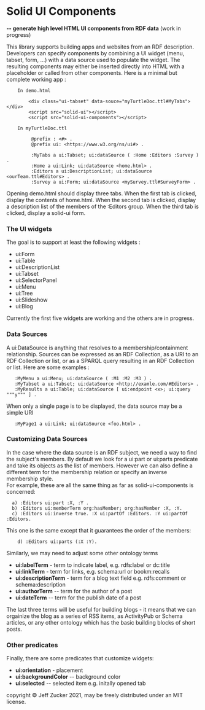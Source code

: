 # Solid UI Components

**-- generate high level HTML UI components from RDF data** (work in progress)

This library supports building apps and websites from an RDF description.
Developers can specify components by combining a UI widget (menu, tabset, form, ...) with a data source used to populate the widget. The resulting components may either be inserted directly into HTML with a placeholder or called from other components.   Here is a minimal but complete working app :
```
    In demo.html  

        <div class="ui-tabset" data-souce="myTurtleDoc.ttl#MyTabs"></div>
        <script src="solid-ui"></script>
        <script src="solid-ui-components"></script>
        
    In myTurtleDoc.ttl

         @prefix : <#> .
         @prefix ui: <https://www.w3.org/ns/ui#> .

         :MyTabs a ui:Tabset; ui:dataSource ( :Home :Editors :Survey ) .
         :Home a ui:Link; ui:dataSource <home.html> .
         :Editors a ui:DescriptionList; ui:dataSource <ourTeam.ttl#Editors> . 
         :Survey a ui:Form; ui:dataSource <mySurvey.ttl#SurveyForm> .
```         
Opening demo.html should display three tabs. When the first tab is clicked,
display the contents of home.html. When the second tab is clicked, display 
a description list of the members of the :Editors group.  When the third tab
is clicked, display a solid-ui form.

### The UI widgets

The goal is to support at least the following widgets :

   * ui:Form
   * ui:Table
   * ui:DescriptionList
   * ui:Tabset
   * ui:SelectorPanel
   * ui:Menu
   * ui:Tree
   * ui:Slideshow
   * ui:Blog

Currently the first five widgets are working and the others are in progress.

### Data Sources

A ui:DataSource is anything that resolves to a membership/containment relationship.  Sources can be expressed as an RDF Collection, as a URI to an RDF Collection or list, or as a SPARQL query resulting in an RDF Collection or list. Here are some examples :

```turtle
   :MyMenu a ui:Menu; ui:dataSource ( :M1 :M2 :M3 ) .
   :MyTabset a ui:Tabset; ui:dataSource <http://examle.com/#Editors> .
   :MyResults a ui:Table; ui:dataSource [ ui:endpoint <x>; ui:query """y""" ] .
```                                  
When only a single page is to be displayed, the data source may be a simple URI
```turtle.
   :MyPage1 a ui:Link; ui:dataSource <foo.html> .
```

### Customizing Data Sources

In the case where the data source is an RDF subject, we need a way to find the subject's members.  By default we look for a ui:part or ui:parts predicate and take its objects as the list of members.  However we can also define a different term for the membership relation or specify an inverse membership style.                                                                               
For example, these are all the same thing as far as solid-ui-components is concerned:
```turtle
  a) :Editors ui:part :X, :Y .
  b) :Editors ui:memberTerm org:hasMember; org:hasMember :X, :Y.
  c) :Editors ui:inverse true. :X ui:partOf :Editors. :Y ui:partOf :Editors.  
```

This one is the same except that it guarantees the order of the members:

```turtle
    d) :Editors ui:parts (:X :Y).
```

Similarly, we may need to adjust some other ontology terms  
  
  * **ui:labelTerm** - term to indicate label, e.g. rdfs:label or dc:title     
  * **ui:linkTerm** - term for links, e.g. schema:url or bookm:recalls         
  * **ui:descriptionTerm** - term for a blog text field e.g. rdfs:comment or schema:description
  * **ui:authorTerm** -- term for the author of a post
  * **ui:dateTerm** -- term for the publish date of a post

The last three terms will be useful for building blogs - it means that we can orgainize the blog as a series of RSS items, as ActivityPub or Schema articles, or any other ontology which has the basic building blocks of short posts.

### Other predicates

Finally, there are some predicates that customize widgets:

  * **ui:orientation** - placement
  * **ui:backgroundColor** -- background color
  * **ui:selected** -- selected item e.g. initally opened tab

copyright &copy; Jeff Zucker 2021, may be freely distributed under an MIT license.